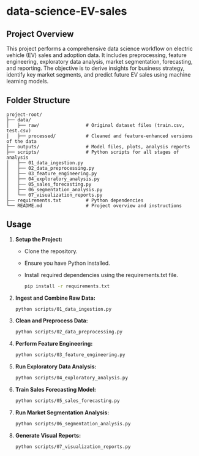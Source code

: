 # data-science-EV-sales

## Project Overview

This project performs a comprehensive data science workflow on electric vehicle (EV) sales and adoption data. It includes preprocessing, feature engineering, exploratory data analysis, market segmentation, forecasting, and reporting. The objective is to derive insights for business strategy, identify key market segments, and predict future EV sales using machine learning models.

## Folder Structure

```
project-root/
├── data/
│   ├── raw/                 # Original dataset files (train.csv, test.csv)
│   ├── processed/           # Cleaned and feature-enhanced versions of the data
├── outputs/                 # Model files, plots, analysis reports
├── scripts/                 # Python scripts for all stages of analysis
│   ├── 01_data_ingestion.py
│   ├── 02_data_preprocessing.py
│   ├── 03_feature_engineering.py
│   ├── 04_exploratory_analysis.py
│   ├── 05_sales_forecasting.py
│   ├── 06_segmentation_analysis.py
│   └── 07_visualization_reports.py
├── requirements.txt         # Python dependencies
└── README.md                # Project overview and instructions
```

## Usage

1. **Setup the Project:**

   * Clone the repository.
   * Ensure you have Python installed.
   * Install required dependencies using the requirements.txt file.

     ```bash
     pip install -r requirements.txt
     ```

2. **Ingest and Combine Raw Data:**

   ```bash
   python scripts/01_data_ingestion.py
   ```

3. **Clean and Preprocess Data:**

   ```bash
   python scripts/02_data_preprocessing.py
   ```

4. **Perform Feature Engineering:**

   ```bash
   python scripts/03_feature_engineering.py
   ```

5. **Run Exploratory Data Analysis:**

   ```bash
   python scripts/04_exploratory_analysis.py
   ```

6. **Train Sales Forecasting Model:**

   ```bash
   python scripts/05_sales_forecasting.py
   ```

7. **Run Market Segmentation Analysis:**

   ```bash
   python scripts/06_segmentation_analysis.py
   ```

8. **Generate Visual Reports:**

   ```bash
   python scripts/07_visualization_reports.py
   ```

